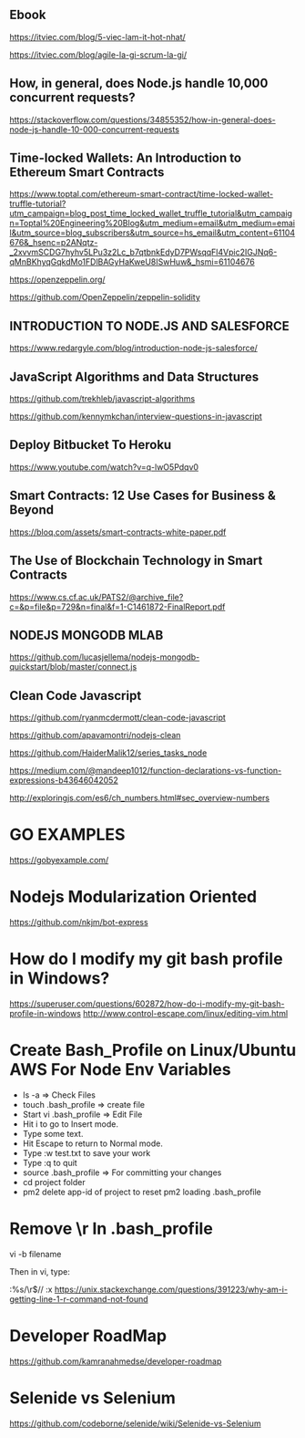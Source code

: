 ## Ebook
https://itviec.com/blog/5-viec-lam-it-hot-nhat/

https://itviec.com/blog/agile-la-gi-scrum-la-gi/

## How, in general, does Node.js handle 10,000 concurrent requests?
https://stackoverflow.com/questions/34855352/how-in-general-does-node-js-handle-10-000-concurrent-requests

## Time-locked Wallets: An Introduction to Ethereum Smart Contracts
https://www.toptal.com/ethereum-smart-contract/time-locked-wallet-truffle-tutorial?utm_campaign=blog_post_time_locked_wallet_truffle_tutorial&utm_campaign=Toptal%20Engineering%20Blog&utm_medium=email&utm_medium=email&utm_source=blog_subscribers&utm_source=hs_email&utm_content=61104676&_hsenc=p2ANqtz-_2xvvmSCDG7hyhv5LPu3z2Lc_b7qtbnkEdyD7PWsqqFl4Vpic2IGJNq6-qMnBKhyqGqkdMo1FDlBAGyHaKweU8ISwHuw&_hsmi=61104676

https://openzeppelin.org/

https://github.com/OpenZeppelin/zeppelin-solidity

## INTRODUCTION TO NODE.JS AND SALESFORCE
https://www.redargyle.com/blog/introduction-node-js-salesforce/

## JavaScript Algorithms and Data Structures
https://github.com/trekhleb/javascript-algorithms

https://github.com/kennymkchan/interview-questions-in-javascript

## Deploy Bitbucket To Heroku
https://www.youtube.com/watch?v=q-lwO5Pdqv0

## Smart Contracts: 12 Use Cases for Business & Beyond
https://bloq.com/assets/smart-contracts-white-paper.pdf

## The Use of Blockchain Technology in Smart Contracts
https://www.cs.cf.ac.uk/PATS2/@archive_file?c=&p=file&p=729&n=final&f=1-C1461872-FinalReport.pdf

## NODEJS MONGODB MLAB
https://github.com/lucasjellema/nodejs-mongodb-quickstart/blob/master/connect.js

## Clean Code Javascript
https://github.com/ryanmcdermott/clean-code-javascript

https://github.com/apavamontri/nodejs-clean

https://github.com/HaiderMalik12/series_tasks_node

https://medium.com/@mandeep1012/function-declarations-vs-function-expressions-b43646042052

http://exploringjs.com/es6/ch_numbers.html#sec_overview-numbers

# GO EXAMPLES
https://gobyexample.com/

# Nodejs Modularization Oriented
https://github.com/nkjm/bot-express

# How do I modify my git bash profile in Windows?
https://superuser.com/questions/602872/how-do-i-modify-my-git-bash-profile-in-windows
http://www.control-escape.com/linux/editing-vim.html

# Create Bash_Profile on Linux/Ubuntu AWS For Node Env Variables
- ls -a => Check Files
- touch .bash_profile => create file
- Start vi .bash_profile => Edit File
- Hit i to go to Insert mode.
- Type some text.
- Hit Escape to return to Normal mode.
- Type :w test.txt to save your work
- Type :q to quit
- source .bash_profile => For committing your changes
- cd project folder 
- pm2 delete app-id of project to reset pm2 loading .bash_profile

# Remove \r In .bash_profile
vi -b filename

Then in vi, type:

:%s/\r$//
:x
https://unix.stackexchange.com/questions/391223/why-am-i-getting-line-1-r-command-not-found

# Developer RoadMap
https://github.com/kamranahmedse/developer-roadmap

# Selenide vs Selenium
https://github.com/codeborne/selenide/wiki/Selenide-vs-Selenium
